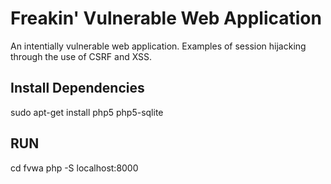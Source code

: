 # Freakin' Vulnerable Web Application
An intentially vulnerable web application. Examples of session hijacking through the use of CSRF and XSS.

## Install Dependencies
sudo apt-get install php5 php5-sqlite

## RUN 
cd fvwa
php -S localhost:8000
